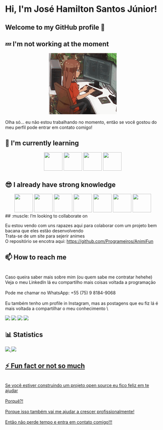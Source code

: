 # Hi, I'm José Hamilton Santos Júnior!
## Welcome to my GitHub profile 👋

## :zzz: I'm not working at the moment
<p align="center">
<img src="./new-game-ahagon-umiko-programming.gif">
</p>
Olha só... eu não estou trabalhando no momento, então se você gostou do meu perfil pode entrar em contato comigo!

## :school: I'm currently learning
<div align="center">
<img src="https://cdn.jsdelivr.net/gh/devicons/devicon/icons/go/go-original-wordmark.svg" width="60" height="60" /> <img src="https://cdn.jsdelivr.net/gh/devicons/devicon/icons/postgresql/postgresql-original-wordmark.svg" width="60" height="60" /> <img src="https://cdn.jsdelivr.net/gh/devicons/devicon/icons/typescript/typescript-original.svg" width="60" height="60" /> <img src="https://cdn.jsdelivr.net/gh/devicons/devicon/icons/docker/docker-original-wordmark.svg" width="60" height="60" />
</div>

## :sunglasses: I already have strong knowledge
<div align="center"
<img src="https://cdn.jsdelivr.net/gh/devicons/devicon/icons/linux/linux-plain.svg" width="60" height="60" /> <img src="https://cdn.jsdelivr.net/gh/devicons/devicon/icons/bash/bash-original.svg" width="60" height="60" /> <img src="https://cdn.jsdelivr.net/gh/devicons/devicon/icons/css3/css3-original-wordmark.svg" width="60" height="60" /> <img src="https://cdn.jsdelivr.net/gh/devicons/devicon/icons/javascript/javascript-original.svg" width="60" height="60" /> <img src="https://cdn.jsdelivr.net/gh/devicons/devicon/icons/git/git-original.svg" width="60" height="60" /> <img src="https://cdn.jsdelivr.net/gh/devicons/devicon/icons/github/github-original-wordmark.svg" width="60" height="60" /> <img src="https://cdn.jsdelivr.net/gh/devicons/devicon/icons/nodejs/nodejs-original-wordmark.svg" width="60" height="60" /> <img src="https://cdn.jsdelivr.net/gh/devicons/devicon/icons/webpack/webpack-original-wordmark.svg" width="60" height="60" />
</div>
## :muscle: I’m looking to collaborate on

Eu estou vendo com uns rapazes aqui para colaborar com um projeto bem bacana que eles estão desenvolvendo \
Trata-se de um site para sejerir animes \
O repositório se encotra aqui: https://github.com/Programeiros/AnimiFun

## 📫 How to reach me
\
Caso queira saber mais sobre mim (ou quem sabe me contratar hehehe)\
Veja o meu LinkedIn lá eu compartilho mais coisas voltada a programação\
\
Pode me chamar no WhatsApp: +55 (75) 9 8184-9068\
\
Eu também tenho um profile in Instagram, mas as postagens que eu fiz lá é mais voltada a compartilhar o meu conhecimento \
<div>
<a href="https://www.linkedin.com/in/jhamiltonjunior" target="_blank"><img src="https://img.shields.io/badge/-LinkedIn-%230077B5?style=for-the-badge&logo=linkedin&logoColor=white" target="_blank"></a>
<a href = "mailto:josehamiltonsantosjunior@gmail.com"><img src="https://img.shields.io/badge/Gmail-D14836?style=for-the-badge&logo=gmail&logoColor=white" target="_blank"></a>
<a href="https://instagram.com/priza.tech" target="_blank"><img src="https://img.shields.io/badge/-Instagram-%23E4405F?style=for-the-badge&logo=instagram&logoColor=white" target="_blank"></a>
<a href="https://www.youtube.com/channel/UCwipqvVRQ0s1AR0DDCNF6KQ" target="_blank"><img src="https://img.shields.io/badge/YouTube-FF0000?style=for-the-badge&logo=youtube&logoColor=white" target="_blank"></a>
</div>

## :bar_chart: Statistics

<div>
<a href="https://github.com/seu-usuário-aqui">
<img height="180em" src="https://github-readme-stats.vercel.app/api/top-langs/?username=jhamiltonjunior&layout=compact&langs_count=7&theme=dracula"/>
<img height="180em" src="https://github-readme-stats.vercel.app/api?username=jhamiltonjunior&show_icons=true&theme=dracula&include_all_commits=true&count_private=true"/>
</div>

## ⚡ Fun fact or not so much
\
Se você estiver construindo um projeto open source eu fico feliz em te ajudar\
\
Porquê?!\
\
Porque isso também vai me ajudar a crescer profissionalmente!\
\
Então não perde tempo e entra em contato comigo!!!

